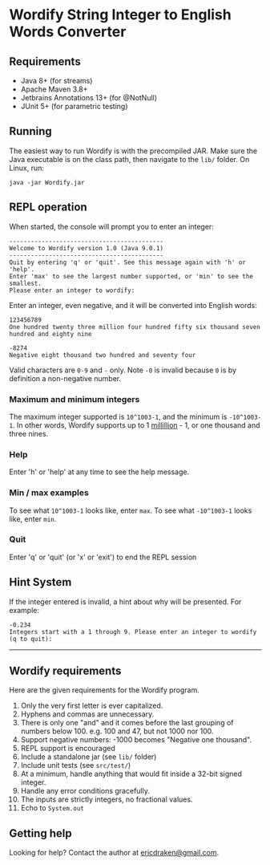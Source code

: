# Wordify String Integer to English Words Converter

## Requirements

* Java 8+ (for streams)
* Apache Maven 3.8+
* Jetbrains Annotations 13+ (for @NotNull)
* JUnit 5+ (for parametric testing)

## Running

The easiest way to run Wordify is with the precompiled JAR. Make sure the Java executable is on the class path, then navigate to the `lib/` folder. On Linux, run:

    java -jar Wordify.jar
    
## REPL operation

When started, the console will prompt you to enter an integer:

    -------------------------------------------
    Welcome to Wordify version 1.0 (Java 9.0.1)
    -------------------------------------------
    Quit by entering 'q' or 'quit'. See this message again with 'h' or 'help'.
    Enter 'max' to see the largest number supported, or 'min' to see the smallest.
    Please enter an integer to wordify:
    
Enter an integer, even negative, and it will be converted into English words:

    123456789
    One hundred twenty three million four hundred fifty six thousand seven hundred and eighty nine

    -8274
    Negative eight thousand two hundred and seventy four

Valid characters are `0-9` and `-` only. Note `-0` is invalid because `0` is by definition a non-negative number.

### Maximum and minimum integers
    
The maximum integer supported is `10^1003-1`, and the minimum is `-10^1003-1`. In other words, Wordify supports up to 1 [millillion](http://www.olsenhome.com/bignumbers/) - 1, or one thousand and three nines.

### Help

Enter 'h' or 'help' at any time to see the help message.

### Min / max examples

To see what `10^1003-1` looks like, enter `max`. To see what `-10^1003-1` looks like, enter `min`.

### Quit

Enter 'q' or 'quit' (or 'x' or 'exit') to end the REPL session

## Hint System

If the integer entered is invalid, a hint about why will be presented. For example:

    -0.234
    Integers start with a 1 through 9. Please enter an integer to wordify (q to quit):

---

## Wordify requirements

Here are the given requirements for the Wordify program.

1. Only the very first letter is ever capitalized.
2. Hyphens and commas are unnecessary.
3. There is only one "and" and it comes before the last grouping of numbers below 100. e.g. 100 and 47, but not 1000 nor 100.
4. Support negative numbers: -1000 becomes "Negative one thousand".
5. REPL support is encouraged
6. Include a standalone jar (see `lib/` folder)
7. Include unit tests (see `src/test/`)
8. At a minimum, handle anything that would fit inside a 32-bit signed integer.
9. Handle any error conditions gracefully.
10. The inputs are strictly integers, no fractional values.
11. Echo to `System.out`

## Getting help

Looking for help? Contact the author at [ericdraken@gmail.com](mailto:ericdraken@gmail.com).